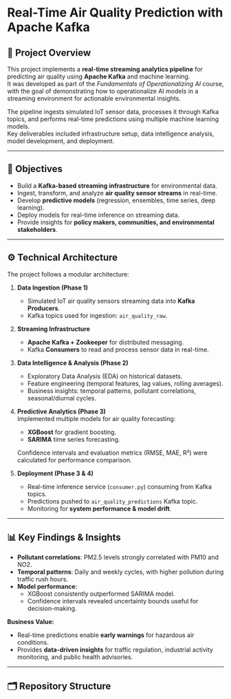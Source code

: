 # Real-Time Air Quality Prediction with Apache Kafka

## 📌 Project Overview
This project implements a **real-time streaming analytics pipeline** for predicting air quality using **Apache Kafka** and machine learning.  
It was developed as part of the *Fundamentals of Operationalizing AI* course, with the goal of demonstrating how to operationalize AI models in a streaming environment for actionable environmental insights.

The pipeline ingests simulated IoT sensor data, processes it through Kafka topics, and performs real-time predictions using multiple machine learning models.  
Key deliverables included infrastructure setup, data intelligence analysis, model development, and deployment.

---

## 🎯 Objectives
- Build a **Kafka-based streaming infrastructure** for environmental data.  
- Ingest, transform, and analyze **air quality sensor streams** in real-time.  
- Develop **predictive models** (regression, ensembles, time series, deep learning).  
- Deploy models for real-time inference on streaming data.  
- Provide insights for **policy makers, communities, and environmental stakeholders**.

---

## ⚙️ Technical Architecture
The project follows a modular architecture:

1. **Data Ingestion (Phase 1)**  
   - Simulated IoT air quality sensors streaming data into **Kafka Producers**.  
   - Kafka topics used for ingestion: `air_quality_raw`.  

2. **Streaming Infrastructure**  
   - **Apache Kafka + Zookeeper** for distributed messaging.  
   - Kafka **Consumers** to read and process sensor data in real-time.  

3. **Data Intelligence & Analysis (Phase 2)**  
   - Exploratory Data Analysis (EDA) on historical datasets.  
   - Feature engineering (temporal features, lag values, rolling averages).  
   - Business insights: temporal patterns, pollutant correlations, seasonal/diurnal cycles.  

4. **Predictive Analytics (Phase 3)**  
   Implemented multiple models for air quality forecasting:  
   - **XGBoost** for gradient boosting.  
   - **SARIMA** time series forecasting.  

   Confidence intervals and evaluation metrics (RMSE, MAE, R²) were calculated for performance comparison.

5. **Deployment (Phase 3 & 4)**  
   - Real-time inference service (`consumer.py`) consuming from Kafka topics.  
   - Predictions pushed to `air_quality_predictions` Kafka topic.  
   - Monitoring for **system performance & model drift**.  

---

## 📊 Key Findings & Insights
- **Pollutant correlations**: PM2.5 levels strongly correlated with PM10 and NO2.  
- **Temporal patterns**: Daily and weekly cycles, with higher pollution during traffic rush hours.  
- **Model performance**:  
  - XGBoost consistently outperformed SARIMA model.  
  - Confidence intervals revealed uncertainty bounds useful for decision-making.  

**Business Value:**  
- Real-time predictions enable **early warnings** for hazardous air conditions.  
- Provides **data-driven insights** for traffic regulation, industrial activity monitoring, and public health advisories.  

---

## 🗂️ Repository Structure
